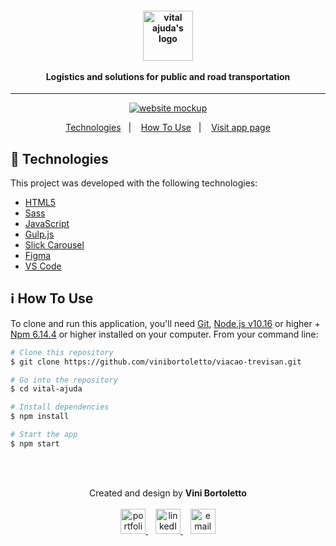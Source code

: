 <h4 align="center">
  <img height="80px" alt="vital ajuda's logo" src="https://viacao-trevisan.netlify.app/images/2_module/1_navbar/navbar_logo.png" />
  <br /><br />
  Logistics and solutions for public and road transportation 
</h4>

<hr />

<p align="center">
  <a href="https://viacao-trevisan.netlify.app/">
    <img alt="website mockup" src="https://i.imgur.com/N1GTX5d.png" />    
  </a>
</p>

<p align="center">
  <a href="#rocket-technologies">Technologies</a>&nbsp;&nbsp;&nbsp;|&nbsp;&nbsp;&nbsp;
  <a href="#information_source-how-to-use">How To Use</a>&nbsp;&nbsp;&nbsp;|&nbsp;&nbsp;&nbsp;
  <a href="https://viacao-trevisan.netlify.app/">Visit app page</a>
</p>

## :rocket: Technologies

This project was developed with the following technologies:

-  [HTML5](https://developer.mozilla.org/en-US/docs/Web/Guide/HTML/HTML5)
-  [Sass](https://sass-lang.com/)
-  [JavaScript](https://developer.mozilla.org/en-US/docs/Web/JavaScript)
-  [Gulp.js](https://gulpjs.com/)
-  [Slick Carousel](https://kenwheeler.github.io/slick/)
-  [Figma](https://figma.com/)
-  [VS Code](https://code.visualstudio.com/)

## :information_source: How To Use

To clone and run this application, you'll need [Git](https://git-scm.com), [Node.js v10.16](https://nodejs.org/) or higher + [Npm 6.14.4](https://www.npmjs.com/) or higher installed on your computer. From your command line:

```bash
# Clone this repository
$ git clone https://github.com/vinibortoletto/viacao-trevisan.git

# Go into the repository
$ cd vital-ajuda

# Install dependencies
$ npm install

# Start the app
$ npm start

```

<br/><br/>

<p align="center">
  Created and design by <b>Vini Bortoletto</b>
  <br/><br/>
  
  <a href="https://vinibortoletto.github.io/portfolio">
    <img alt="portfolio" height="40px" src="https://i.imgur.com/vy4IHim.png" />
  </a>
  &nbsp;&nbsp;
  <a href="https://www.linkedin.com/in/vinicius-bortoletto/">
    <img alt="linkedIn" height="40px" src="https://iconmonstr.com/wp-content/g/gd/makefg.php?i=../assets/preview/2012/png/iconmonstr-linkedin-5.png&r=0&g=0&b=0" />
  </a>
  &nbsp;&nbsp;
  <a href="mailto:ovinibortoletto@gmail.com?subject=website contact">
    <img alt="email" height="40px" src="https://cdns.iconmonstr.com/wp-content/assets/preview/2012/240/iconmonstr-email-11.png" />
  </a>
</p>


